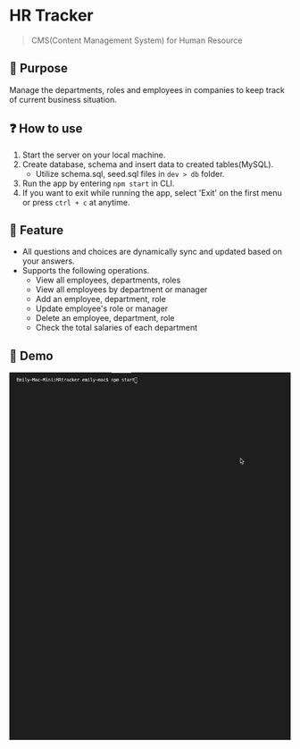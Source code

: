 # HR Tracker

> CMS(Content Management System) for Human Resource

## 🎯 Purpose

Manage the departments, roles and employees in companies to keep track of current business situation.

## ❓ How to use

1. Start the server on your local machine.
2. Create database, schema and insert data to created tables(MySQL).
   - Utilize schema.sql, seed.sql files in `dev > db` folder.
3. Run the app by entering `npm start` in CLI.
4. If you want to exit while running the app, select 'Exit' on the first menu or press `ctrl + c` at anytime.

## 🔑 Feature

- All questions and choices are dynamically sync and updated based on your answers.
- Supports the following operations.
  - View all employees, departments, roles
  - View all employees by department or manager
  - Add an employee, department, role
  - Update employee's role or manager
  - Delete an employee, department, role
  - Check the total salaries of each department

## 🌟 Demo

![screenshot](demo.gif)
